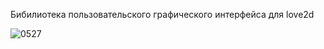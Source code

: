 Бибилиотека пользовательского графического интерфейса для love2d

![0527](https://github.com/user-attachments/assets/a5c405da-0a3b-4dc2-8a03-2ecb49172ba6)


